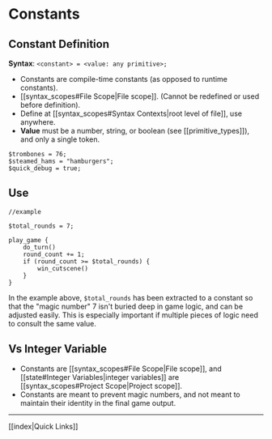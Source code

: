 # Constants

## Constant Definition

**Syntax**: `<constant> = <value: any primitive>;`

- Constants are compile-time constants (as opposed to runtime constants).
- [[syntax_scopes#File Scope|File scope]]. (Cannot be redefined or used before definition).
- Define at [[syntax_scopes#Syntax Contexts|root level of file]], use anywhere.
- **Value** must be a number, string, or boolean (see [[primitive_types]]), and only a single token.

```mgs
$trombones = 76;
$steamed_hams = "hamburgers";
$quick_debug = true;
```

## Use

```mgs
//example

$total_rounds = 7;

play_game {
	do_turn()
	round_count += 1;
	if (round_count >= $total_rounds) {
		win_cutscene()
	}
}
```

In the example above, `$total_rounds` has been extracted to a constant so that the "magic number" 7 isn't buried deep in game logic, and can be adjusted easily. This is especially important if multiple pieces of logic need to consult the same value.

## Vs Integer Variable

- Constants are [[syntax_scopes#File Scope|File scope]], and [[state#Integer Variables|integer variables]] are [[syntax_scopes#Project Scope|Project scope]].
- Constants are meant to prevent magic numbers, and not meant to maintain their identity in the final game output.

---

[[index|Quick Links]]
